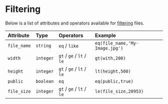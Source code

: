 # Filtering

Below is a list of attributes and operators available for [filtering](../../basics/filtering/) files.

| **Attribute** | **Type** | **Operators** | **Example** |
| :--- | :--- | :--- | :--- |
| `file_name` | `string` | `eq` / `like` | `eq(file_name,'My-Image.jpg')` |
| `width` | `integer` | `gt` / `ge` / `lt` / `le` | `gt(with,200)` |
| `height` | `integer` | `gt` / `ge` / `lt` / `le` | `lt(height,500)` |
| `public` | `boolean` | `eq` | `eq(public,true)` |
| `file_size` | `integer` | `gt` / `ge` / `lt` / `le` | `le(file_size,20953)` |

